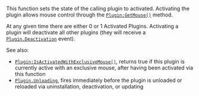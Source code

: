 This function sets the state of the calling plugin to activated.
Activating the plugin allows mouse control through the
[`Plugin:GetMouse()`](https://create.roblox.com/docs/reference/engine/classes/Plugin#GetMouse) method.

At any given time there are either 0 or 1 Activated Plugins. Activating a
plugin will deactivate all other plugins (they will receive a
[`Plugin.Deactivation`](https://create.roblox.com/docs/reference/engine/classes/Plugin#Deactivation) event).

See also:

- [`Plugin:IsActivatedWithExclusiveMouse()`](https://create.roblox.com/docs/reference/engine/classes/Plugin#IsActivatedWithExclusiveMouse), returns true if this
plugin is currently active with an exclusive mouse, after having been
activated via this function
- [`Plugin.Unloading`](https://create.roblox.com/docs/reference/engine/classes/Plugin#Unloading), fires immediately before the plugin is
unloaded or reloaded via uninstallation, deactivation, or updating